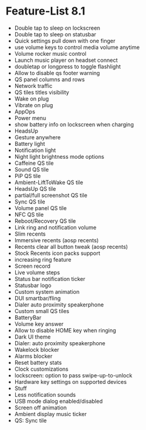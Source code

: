 # Feature-List 8.1

- Double tap to sleep on lockscreen
- Double tap to sleep on statusbar
- Quick settings pull down with one finger
- use volume keys to control media volume anytime
- Volume rocker music control
- Launch music player on headset connect
- doubletap or longpress to toggle flashlight
- Allow to disable qs footer warning
- QS panel columns and rows
- Network traffic
- QS tiles titles visibility
- Wake on plug
- Vibrate on plug
- AppOps
- Power menu
- show battery info on lockscreen when charging
- HeadsUp
- Gesture anywhere
- Battery light
- Notification light
- Night light brightness mode options
- Caffeine QS tile
- Sound QS tile
- PiP QS tile
- Ambient-LiftToWake QS tile
- HeadsUp QS tile
- partial/full screenshot QS tile
- Sync QS tile
- Volume panel QS tile
- NFC QS tile
- Reboot/Recovery QS tile
- Link ring and notification volume
- Slim recents
- Immersive recents (aosp recents)
- Recents clear all button tweak (aosp recents)
- Stock Recents icon packs support
- increasing ring feature
- Screen record
- Live volume steps
- Status bar notification ticker
- Statusbar logo
- Custom system animation
- DUI smartbar/fling
- Dialer auto proximity speakerphone
- Custom small QS tiles
- BatteryBar
- Volume key answer
- Allow to disable HOME key when ringing
- Dark UI theme
- Dialer: auto proximity speakerphone
- Wakelock blocker
- Alarms blocker
- Reset battery stats
- Clock customizations
- lockscreen: option to pass swipe-up-to-unlock
- Hardware key settings on supported devices
- Stuff
- Less notification sounds
- USB mode dialog enabled/disabled
- Screen off animation
- Ambient display music ticker
- QS: Sync tile
